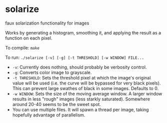 # solarize
faux solarization functionality for images

Works by generating a histogram, smoothing it, and applying the result as a
function on each pixel.

To compile: ```make```

To run: ```./solarize [-v] [-g] [-t THRESHOLD] [-w WINDOW] FILE...```

* ```-v```: Currently does nothing, should probably be verbosity control.
* ```-g```: Converts color image to grayscale.
* ```-t THRESHOLD```: Sets the threshold pixel at which the image's original
                      value will be used (i.e. the curve will be bypassed for
                      very black pixels). This can prevent large swathes of
                      black in some images. Defaults to 0.
* ```-w WINDOW```: Sets the size of the moving average window. A larger
                   window results in less "rough" images (less starkly
                   saturated). Somewhere around 20-40 seems to be the sweet
                   spot.
* You can use multiple files. It will spawn a thread per image, taking
  hopefully advantage of parallelism.
